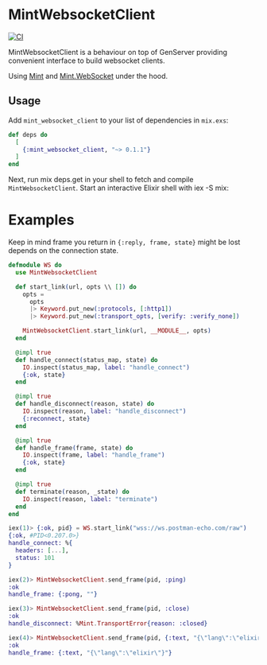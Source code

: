 # MintWebsocketClient

[![CI](https://github.com/vshev4enko/mint_websocket_client/actions/workflows/ci.yml/badge.svg)](https://github.com/vshev4enko/mint_websocket_client/actions/workflows/ci.yml)

MintWebsocketClient is a behaviour on top of GenServer providing convenient interface to build websocket clients.

Using [Mint](https://hex.pm/packages/mint) and [Mint.WebSocket](https://hex.pm/packages/mint_web_socket) under the hood.

## Usage

Add `mint_websocket_client` to your list of dependencies in `mix.exs`:

```elixir
def deps do
  [
    {:mint_websocket_client, "~> 0.1.1"}
  ]
end
```

Next, run mix deps.get in your shell to fetch and compile `MintWebsocketClient`. Start an interactive Elixir shell with iex -S mix:

# Examples

Keep in mind frame you return in `{:reply, frame, state}` might be lost depends on the connection state.

```elixir
defmodule WS do
  use MintWebsocketClient

  def start_link(url, opts \\ []) do
    opts =
      opts
      |> Keyword.put_new(:protocols, [:http1])
      |> Keyword.put_new(:transport_opts, [verify: :verify_none])

    MintWebsocketClient.start_link(url, __MODULE__, opts)
  end

  @impl true
  def handle_connect(status_map, state) do
    IO.inspect(status_map, label: "handle_connect")
    {:ok, state}
  end

  @impl true
  def handle_disconnect(reason, state) do
    IO.inspect(reason, label: "handle_disconnect")
    {:reconnect, state}
  end

  @impl true
  def handle_frame(frame, state) do
    IO.inspect(frame, label: "handle_frame")
    {:ok, state}
  end

  @impl true
  def terminate(reason, _state) do
    IO.inspect(reason, label: "terminate")
  end
end

iex(1)> {:ok, pid} = WS.start_link("wss://ws.postman-echo.com/raw")
{:ok, #PID<0.207.0>}
handle_connect: %{
  headers: [...],
  status: 101
}

iex(2)> MintWebsocketClient.send_frame(pid, :ping)
:ok
handle_frame: {:pong, ""}

iex(3)> MintWebsocketClient.send_frame(pid, :close)
:ok
handle_disconnect: %Mint.TransportError{reason: :closed}

iex(4)> MintWebsocketClient.send_frame(pid, {:text, "{\"lang\":\"elixir\"}"})
:ok
handle_frame: {:text, "{\"lang\":\"elixir\"}"}
```
